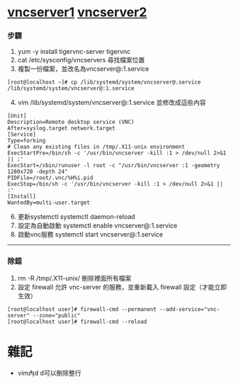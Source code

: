 # [vncserver1](https://codertw.com/%E4%BC%BA%E6%9C%8D%E5%99%A8/380173/) [vncserver2](https://www.footmark.info/linux/centos/centos7-vnc-install-setup/)
### 步驟
1. yum -y install tigervnc-server tigervnc
2. cat /etc/sysconfig/vncservers  尋找檔案位置
3. 複製一份檔案，並改名為vncserver@:1.service    
```
[root@localhost ~]# cp /lib/systemd/system/vncserver@.service /lib/systemd/system/vncserver@:1.service
```
4. vim /lib/systemd/system/vncserver@:1.service     並修改成這些內容
```
[Unit]
Description=Remote desktop service (VNC)
After=syslog.target network.target
[Service]
Type=forking
# Clean any existing files in /tmp/.X11-unix environment
ExecStartPre=/bin/sh -c '/usr/bin/vncserver -kill :1 > /dev/null 2>&1 || :'
ExecStart=/sbin/runuser -l root -c "/usr/bin/vncserver :1 -geometry 1280x720 -depth 24"
PIDFile=/root/.vnc/%H%i.pid
ExecStop=/bin/sh -c '/usr/bin/vncserver -kill :1 > /dev/null 2>&1 || :'
[Install]
WantedBy=multi-user.target
```
6. 更新systemctl
systemctl daemon-reload
7. 設定為自動啟動
systemctl enable vncserver@:1.service
8. 啟動vnc服務
systemctl start vncserver@:1.service
---
### 除錯
1. rm -R /tmp/.X11-unix/ 刪除裡面所有檔案
2. 設定 firewall 允許 vnc-server 的服務，並重新載入 firewall 設定（才能立即生效）
```
[root@localhost user]# firewall-cmd --permanent --add-service="vnc-server" --zone="public"
[root@localhost user]# firewall-cmd --reload
```
# 雜記
* vim內d d可以刪除整行
